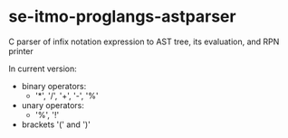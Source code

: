 # se-itmo-proglangs-astparser
C parser of infix notation expression to AST tree, its evaluation, and RPN printer

In current version:
  - binary operators:
    - '*', '/', '+', '-', '%'
  - unary operators:
    - '%', '!'
  - brackets '(' and ')'
